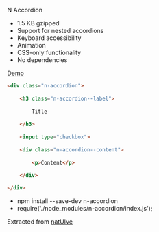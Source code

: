 N Accordion

- 1.5 KB gzipped
- Support for nested accordions
- Keyboard accessibility
- Animation
- CSS-only functionality
- No dependencies

[Demo](https://radogado.github.io/n-accordion/)

```html
<div class="n-accordion">
							
	<h3 class="n-accordion--label">
		
		Title
		
	</h3>
	
	<input type="checkbox">
	
	<div class="n-accordion--content">
		
		<p>Content</p>
		
	</div>

</div>
```

- npm install --save-dev n-accordion
- require('./node_modules/n-accordion/index.js');

Extracted from [natUIve](https://github.com/radogado/natuive)
